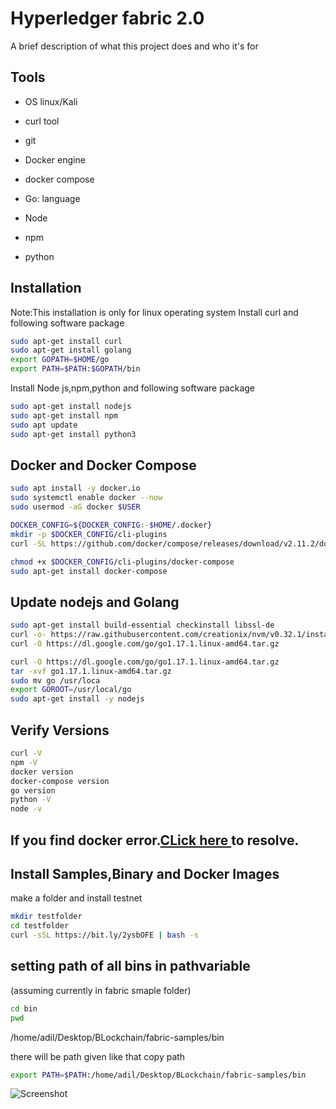 
# Hyperledger fabric 2.0

A brief description of what this project does and who it's for


## Tools

- OS linux/Kali

- curl tool 

- git
- Docker engine
- docker compose
- Go: language
- Node
- npm 
- python


## Installation
Note:This installation is only for linux operating system
Install curl and following software package

```bash
sudo apt-get install curl
sudo apt-get install golang
export GOPATH=$HOME/go
export PATH=$PATH:$GOPATH/bin
```

Install Node js,npm,python and following software package

```bash
sudo apt-get install nodejs
sudo apt-get install npm
sudo apt update
sudo apt-get install python3
```
## Docker and Docker Compose
```bash
sudo apt install -y docker.io
sudo systemctl enable docker --now
sudo usermod -aG docker $USER   

DOCKER_CONFIG=${DOCKER_CONFIG:-$HOME/.docker}
mkdir -p $DOCKER_CONFIG/cli-plugins
curl -SL https://github.com/docker/compose/releases/download/v2.11.2/docker-compose-linux-x86_64 -o $DOCKER_CONFIG/cli-plugins/docker-compose

chmod +x $DOCKER_CONFIG/cli-plugins/docker-compose
sudo apt-get install docker-compose

```
## Update nodejs and Golang
```bash
sudo apt-get install build-essential checkinstall libssl-de
curl -o- https://raw.githubusercontent.com/creationix/nvm/v0.32.1/install.sh | bash
curl -O https://dl.google.com/go/go1.17.1.linux-amd64.tar.gz

curl -O https://dl.google.com/go/go1.17.1.linux-amd64.tar.gz
tar -xvf go1.17.1.linux-amd64.tar.gz
sudo mv go /usr/loca
export GOROOT=/usr/local/go
sudo apt-get install -y nodejs
```
## Verify Versions

```bash
curl -V
npm -V
docker version
docker-compose version
go version
python -V
node -v

```
## If you find docker error.[CLick here ](https://computingforgeeks.com/install-docker-and-docker-compose-on-kali-linux/)to resolve.


## Install Samples,Binary and Docker Images
make a folder and install testnet 


```bash
mkdir testfolder
cd testfolder
curl -sSL https://bit.ly/2ysbOFE | bash -s


```

## setting path of all bins in pathvariable
(assuming currently in fabric smaple folder)

```bash
cd bin
pwd


```
/home/adil/Desktop/BLockchain/fabric-samples/bin

there will be path given like that copy path

```bash
export PATH=$PATH:/home/adil/Desktop/BLockchain/fabric-samples/bin

```

![Screenshot](screenshot.png)
